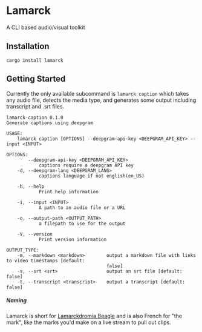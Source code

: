 # Lamarck

A CLI based audio/visual toolkit

## Installation

```
cargo install lamarck
```

## Getting Started

Currently the only available subcommand is `lamarck caption` which takes any audio file, detects the media type, and generates some output including transcript and .srt files.

```
lamarck-caption 0.1.0
Generate captions using deepgram

USAGE:
    lamarck caption [OPTIONS] --deepgram-api-key <DEEPGRAM_API_KEY> --input <INPUT>

OPTIONS:
        --deepgram-api-key <DEEPGRAM_API_KEY>
            captions require a deepgram API key
    -d, --deepgram-lang <DEEPGRAM_LANG>
            captions language if not english(en_US)

    -h, --help
            Print help information

    -i, --input <INPUT>
            A path to an audio file or a URL

    -o, --output-path <OUTPUT_PATH>
            a filepath to use for the output

    -V, --version
            Print version information

OUTPUT_TYPE:
    -m, --markdown <markdown>        output a markdown file with links to video timestamps [default:
                                     false]
    -s, --srt <srt>                  output an srt file [default: false]
    -t, --transcript <transcript>    output a transcript [default: false]
```


##### Naming

Lamarck is short for [Lamarckdromia Beagle](https://hu.wikipedia.org/wiki/Lamarckdromia_beagle) and is also French for "the mark", like the marks you'd make on a live stream to pull out clips.